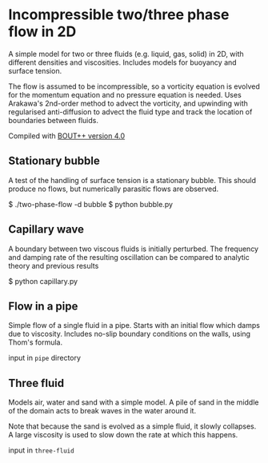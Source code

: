 Incompressible two/three phase flow in 2D
=========================================

A simple model for two or three fluids (e.g. liquid, gas, solid) in 2D,
with different densities and viscosities. Includes models
for buoyancy and surface tension.

The flow is assumed to be incompressible, so a vorticity equation
is evolved for the momentum equation and no pressure equation is
needed. Uses Arakawa's 2nd-order method to advect the vorticity,
and upwinding with regularised anti-diffusion to advect the fluid type
and track the location of boundaries between fluids.

Compiled with [BOUT++ version 4.0](https://github.com/boutproject/BOUT-dev/releases/tag/v4.0.0)

Stationary bubble
-----------------

A test of the handling of surface tension is a stationary bubble.
This should produce no flows, but numerically parasitic flows are observed.

$ ./two-phase-flow -d bubble
$ python bubble.py


Capillary wave
--------------

A boundary between two viscous fluids is initially perturbed. The
frequency and damping rate of the resulting oscillation can be compared
to analytic theory and previous results

$ python capillary.py


Flow in a pipe
--------------

Simple flow of a single fluid in a pipe. Starts with an initial flow
which damps due to viscosity.  Includes no-slip boundary conditions on
the walls, using Thom's formula.

input in `pipe` directory


Three fluid
-----------

Models air, water and sand with a simple model. A pile of sand in the
middle of the domain acts to break waves in the water around it.

Note that because the sand is evolved as a simple fluid, it slowly
collapses. A large viscosity is used to slow down the rate at which
this happens.

input in `three-fluid`
